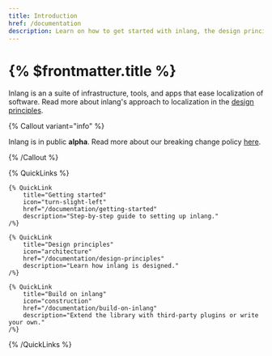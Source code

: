 ```yaml
---
title: Introduction
href: /documentation
description: Learn on how to get started with inlang, the design principles, and more.
---
```


# {% $frontmatter.title %}

Inlang is an a suite of infrastructure, tools, and apps that ease localization of software. Read more about inlang's approach to localization in the [design principles](/documentation/design-principles).

{% Callout variant="info" %}

Inlang is in public **alpha**. Read more about our breaking change policy [here](/documentation/breaking-changes).

{% /Callout %}

{% QuickLinks %}

    {% QuickLink
        title="Getting started"
        icon="turn-slight-left"
        href="/documentation/getting-started"
        description="Step-by-step guide to setting up inlang."
    /%}

    {% QuickLink
        title="Design principles"
        icon="architecture"
        href="/documentation/design-principles"
        description="Learn how inlang is designed."
    /%}

    {% QuickLink
        title="Build on inlang"
        icon="construction"
        href="/documentation/build-on-inlang"
        description="Extend the library with third-party plugins or write your own."
    /%}

{% /QuickLinks %}
